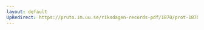 ```yaml
---
layout: default
UpRedirect: https://pruto.im.uu.se/riksdagen-records-pdf/1870/prot-1870--ak--406/prot-1870--ak--406_065.pdf
---
```

